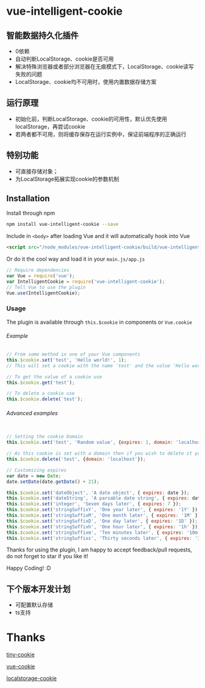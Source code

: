 # vue-intelligent-cookie
## 智能数据持久化插件
* 0依赖
* 自动判断LocalStorage、cookie是否可用
* 解决特殊浏览器或者部分浏览器在无痕模式下，LocalStorage、cookie读写失败的问题
* LocalStorage、cookie均不可用时，使用内置数据存储方案

## 运行原理
* 初始化前，判断LocalStorage、cookie的可用性，默认优先使用localStorage，再尝试cookie
* 若两者都不可用，则将缓存保存在运行实例中，保证前端程序的正确运行

## 特别功能
* 可直接存储对象；
* 为LocalStorage拓展实现cookie的参数机制

## Installation

Install through npm

``` bash
npm install vue-intelligent-cookie --save

```

Include in ```<body>``` after loading Vue and it will automatically hook into Vue

``` html
<script src="/node_modules/vue-intelligent-cookie/build/vue-intelligent-cookie.js'"></script>

 ```

Or do it the cool way and load it in your ```main.js/app.js```

``` javascript
// Require dependencies
var Vue = require('vue');
var IntelligentCookie = require('vue-intelligent-cookie');
// Tell Vue to use the plugin
Vue.use(IntelligentCookie);

```

### Usage
The plugin is available through ```this.$cookie``` in components or ```Vue.cookie```

###### Example
``` javascript
// From some method in one of your Vue components
this.$cookie.set('test', 'Hello world!', 1);
// This will set a cookie with the name 'test' and the value 'Hello world!' that expires in one day

// To get the value of a cookie use
this.$cookie.get('test');

// To delete a cookie use
this.$cookie.delete('test');

```

###### Advanced examples
``` javascript

// Setting the cookie Domain
this.$cookie.set('test', 'Random value', {expires: 1, domain: 'localhost'});

// As this cookie is set with a domain then if you wish to delete it you have to provide the domain when calling delete
this.$cookie.delete('test', {domain: 'localhost'});

// Customizing expires
var date = new Date;
date.setDate(date.getDate() + 21);

this.$cookie.set('dateObject', 'A date object', { expires: date });
this.$cookie.set('dateString', 'A parsable date string', { expires: date.toGMTString() });
this.$cookie.set('integer', 'Seven days later', { expires: 7 });
this.$cookie.set('stringSuffixY', 'One year later', { expires: '1Y' });
this.$cookie.set('stringSuffixM', 'One month later', { expires: '1M' });
this.$cookie.set('stringSuffixD', 'One day later', { expires: '1D' });
this.$cookie.set('stringSuffixh', 'One hour later', { expires: '1h' });
this.$cookie.set('stringSuffixm', 'Ten minutes later', { expires: '10m' });
this.$cookie.set('stringSuffixs', 'Thirty seconds later', { expires: '30s' });

```

Thanks for using the plugin, I am happy to accept feedback/pull requests, do not forget to star if you like it!

Happy Coding! :D

## 下个版本开发计划
* 可配置默认存储
* ts支持

# Thanks
[tiny-cookie](https://www.npmjs.com/package/tiny-cookie "tiny-cookie") 

[vue-cookie](https://www.npmjs.com/package/vue-cookie "vue-cookie") 

[localstorage-cookie](https://www.npmjs.com/package/localstorage-cookie "localstorage-cookie") 